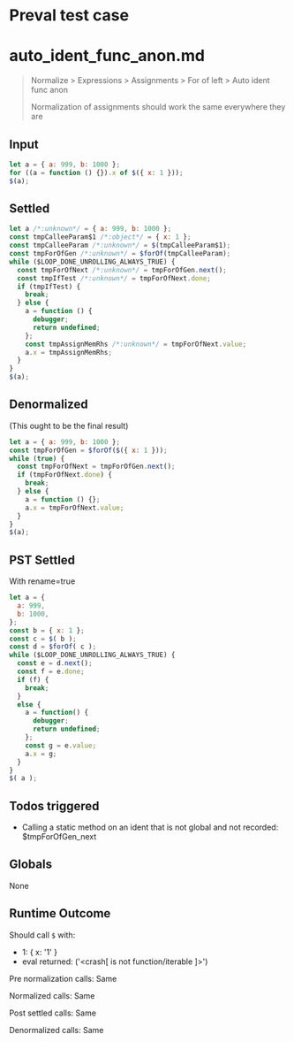 # Preval test case

# auto_ident_func_anon.md

> Normalize > Expressions > Assignments > For of left > Auto ident func anon
>
> Normalization of assignments should work the same everywhere they are

## Input

`````js filename=intro
let a = { a: 999, b: 1000 };
for ((a = function () {}).x of $({ x: 1 }));
$(a);
`````


## Settled


`````js filename=intro
let a /*:unknown*/ = { a: 999, b: 1000 };
const tmpCalleeParam$1 /*:object*/ = { x: 1 };
const tmpCalleeParam /*:unknown*/ = $(tmpCalleeParam$1);
const tmpForOfGen /*:unknown*/ = $forOf(tmpCalleeParam);
while ($LOOP_DONE_UNROLLING_ALWAYS_TRUE) {
  const tmpForOfNext /*:unknown*/ = tmpForOfGen.next();
  const tmpIfTest /*:unknown*/ = tmpForOfNext.done;
  if (tmpIfTest) {
    break;
  } else {
    a = function () {
      debugger;
      return undefined;
    };
    const tmpAssignMemRhs /*:unknown*/ = tmpForOfNext.value;
    a.x = tmpAssignMemRhs;
  }
}
$(a);
`````


## Denormalized
(This ought to be the final result)

`````js filename=intro
let a = { a: 999, b: 1000 };
const tmpForOfGen = $forOf($({ x: 1 }));
while (true) {
  const tmpForOfNext = tmpForOfGen.next();
  if (tmpForOfNext.done) {
    break;
  } else {
    a = function () {};
    a.x = tmpForOfNext.value;
  }
}
$(a);
`````


## PST Settled
With rename=true

`````js filename=intro
let a = {
  a: 999,
  b: 1000,
};
const b = { x: 1 };
const c = $( b );
const d = $forOf( c );
while ($LOOP_DONE_UNROLLING_ALWAYS_TRUE) {
  const e = d.next();
  const f = e.done;
  if (f) {
    break;
  }
  else {
    a = function() {
      debugger;
      return undefined;
    };
    const g = e.value;
    a.x = g;
  }
}
$( a );
`````


## Todos triggered


- Calling a static method on an ident that is not global and not recorded: $tmpForOfGen_next


## Globals


None


## Runtime Outcome


Should call `$` with:
 - 1: { x: '1' }
 - eval returned: ('<crash[ <ref> is not function/iterable ]>')

Pre normalization calls: Same

Normalized calls: Same

Post settled calls: Same

Denormalized calls: Same
